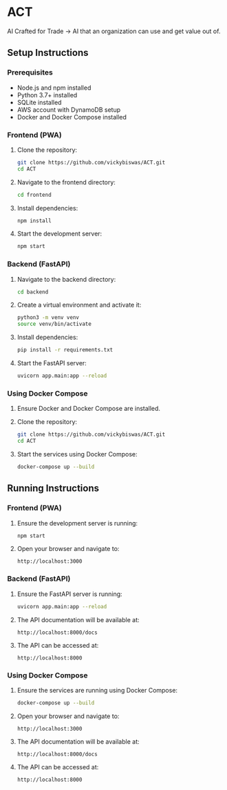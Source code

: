 # ACT
AI Crafted for Trade -> AI that an organization can use and get value out of.

## Setup Instructions

### Prerequisites

- Node.js and npm installed
- Python 3.7+ installed
- SQLite installed
- AWS account with DynamoDB setup
- Docker and Docker Compose installed

### Frontend (PWA)

1. Clone the repository:
   ```sh
   git clone https://github.com/vickybiswas/ACT.git
   cd ACT
   ```

2. Navigate to the frontend directory:
   ```sh
   cd frontend
   ```

3. Install dependencies:
   ```sh
   npm install
   ```

4. Start the development server:
   ```sh
   npm start
   ```

### Backend (FastAPI)

1. Navigate to the backend directory:
   ```sh
   cd backend
   ```

2. Create a virtual environment and activate it:
   ```sh
   python3 -m venv venv
   source venv/bin/activate
   ```

3. Install dependencies:
   ```sh
   pip install -r requirements.txt
   ```

4. Start the FastAPI server:
   ```sh
   uvicorn app.main:app --reload
   ```

### Using Docker Compose

1. Ensure Docker and Docker Compose are installed.

2. Clone the repository:
   ```sh
   git clone https://github.com/vickybiswas/ACT.git
   cd ACT
   ```

3. Start the services using Docker Compose:
   ```sh
   docker-compose up --build
   ```

## Running Instructions

### Frontend (PWA)

1. Ensure the development server is running:
   ```sh
   npm start
   ```

2. Open your browser and navigate to:
   ```
   http://localhost:3000
   ```

### Backend (FastAPI)

1. Ensure the FastAPI server is running:
   ```sh
   uvicorn app.main:app --reload
   ```

2. The API documentation will be available at:
   ```
   http://localhost:8000/docs
   ```

3. The API can be accessed at:
   ```
   http://localhost:8000
   ```

### Using Docker Compose

1. Ensure the services are running using Docker Compose:
   ```sh
   docker-compose up --build
   ```

2. Open your browser and navigate to:
   ```
   http://localhost:3000
   ```

3. The API documentation will be available at:
   ```
   http://localhost:8000/docs
   ```

4. The API can be accessed at:
   ```
   http://localhost:8000
   ```
